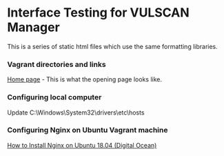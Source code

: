 # Interface Testing for VULSCAN Manager

This is a series of static html files which use the same formatting libraries.

### Vagrant directories and links

[Home page](http://bootstrap.local.com/acas.html) - This is what the opening page looks like.

### Configuring local computer

Update C:\Windows\System32\drivers\etc\hosts

### Configuring Nginx on Ubuntu Vagrant machine
[How to Install Nginx on Ubuntu 18.04 \(Digital Ocean\)](https://www.digitalocean.com/community/tutorials/how-to-install-nginx-on-ubuntu-18-04)
